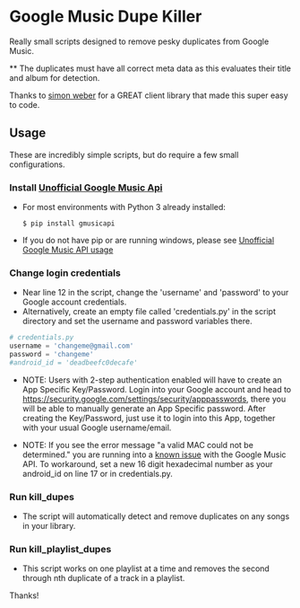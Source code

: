 Google Music Dupe Killer
========================

Really small scripts designed to remove pesky duplicates from Google Music.

** The duplicates must have all correct meta data as this evaluates their title and album for detection.

Thanks to [simon weber](https://github.com/simon-weber) for a GREAT client library that made this super easy to code.

## Usage
These are incredibly simple scripts, but do require a few small configurations.

### Install [Unofficial Google Music Api](https://github.com/simon-weber/Unofficial-Google-Music-API)
* For most environments with Python 3 already installed:
   
   ```$ pip install gmusicapi```
* If you do not have pip or are running windows, please see [Unofficial Google Music API usage](http://unofficial-google-music-api.readthedocs.org/en/latest/usage.html)

### Change login credentials
* Near line 12 in the script, change the 'username' and 'password' to your Google account credentials. 
* Alternatively, create an empty file called 'credentials.py' in the script directory and set the username and password variables there.

```python
# credentials.py
username = 'changeme@gmail.com'
password = 'changeme'
#android_id = 'deadbeefc0decafe'
```

* NOTE: Users with 2-step authentication enabled will have to create an App Specific Key/Password.
Login into your Google account and head to https://security.google.com/settings/security/apppasswords, there you will be able to manually generate an App Specific password.
After creating the Key/Password, just use it to login into this App, together with your usual Google username/email.

* NOTE: If you see the error message "a valid MAC could not be determined."
you are running into a [known issue](https://github.com/simon-weber/gmusicapi/issues/408) with the Google Music API.
To workaround, set a new 16 digit hexadecimal number as your android_id on line 17 or in credentials.py.

### Run kill_dupes
* The script will automatically detect and remove duplicates on any songs in your library.

### Run kill_playlist_dupes
* This script works on one playlist at a time and removes the second through nth duplicate of a track in a playlist.


Thanks!
